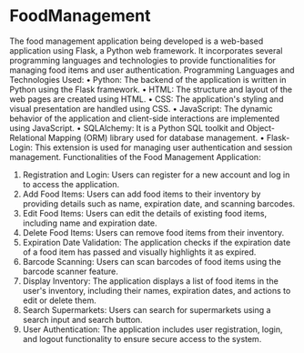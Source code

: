 # FoodManagement
The food management application being developed is a web-based application using Flask, a Python web framework. It incorporates several programming languages and technologies to provide functionalities for managing food items and user authentication.
Programming Languages and Technologies Used:
•	Python: The backend of the application is written in Python using the Flask framework.
•	HTML: The structure and layout of the web pages are created using HTML.
•	CSS: The application's styling and visual presentation are handled using CSS.
•	JavaScript: The dynamic behavior of the application and client-side interactions are implemented using JavaScript.
•	SQLAlchemy: It is a Python SQL toolkit and Object-Relational Mapping (ORM) library used for database management.
•	Flask-Login: This extension is used for managing user authentication and session management.
Functionalities of the Food Management Application:
1.	Registration and Login: Users can register for a new account and log in to access the application.
2.	Add Food Items: Users can add food items to their inventory by providing details such as name, expiration date, and scanning barcodes.
3.	Edit Food Items: Users can edit the details of existing food items, including name and expiration date.
4.	Delete Food Items: Users can remove food items from their inventory.
5.	Expiration Date Validation: The application checks if the expiration date of a food item has passed and visually highlights it as expired.
6.	Barcode Scanning: Users can scan barcodes of food items using the barcode scanner feature.
7.	Display Inventory: The application displays a list of food items in the user's inventory, including their names, expiration dates, and actions to edit or delete them.
8.	Search Supermarkets: Users can search for supermarkets using a search input and search button.
9.	User Authentication: The application includes user registration, login, and logout functionality to ensure secure access to the system.
